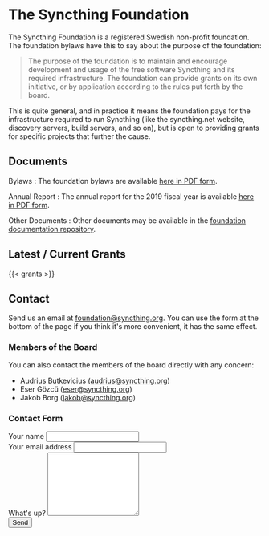 # The Syncthing Foundation

The Syncthing Foundation is a registered Swedish non-profit foundation.
The foundation bylaws have this to say about the purpose of the foundation:

> The purpose of the foundation is to maintain and encourage development and
> usage of the free software Syncthing and its required infrastructure. The
> foundation can provide grants on its own initiative, or by application
> according to the rules put forth by the board.

This is quite general, and in practice it means the foundation pays for the
infrastructure required to run Syncthing (like the syncthing.net website,
discovery servers, build servers, and so on), but is open to providing grants
for specific projects that further the cause.

## Documents

Bylaws
:   The foundation bylaws are available [here in PDF form](https://raw.githubusercontent.com/syncthing/foundation/master/bylaws.pdf).

Annual Report
:   The annual report for the 2019 fiscal year is available [here in PDF form](https://raw.githubusercontent.com/syncthing/foundation/master/annual-report-2019.pdf).

Other Documents
:   Other documents may be available in the [foundation documentation repository](https://github.com/syncthing/foundation/).

## Latest / Current Grants

{{< grants >}}

## Contact

Send us an email at [foundation@syncthing.org](mailto:foundation@syncthing.org). You can use the form at the bottom of the page if you think it's more convenient, it has the same effect.

### Members of the Board

You can also contact the members of the board directly with any concern:

- Audrius Butkevicius (audrius@syncthing.org)
- Eser Gözcü (eser@syncthing.org)
- Jakob Borg (jakob@syncthing.org)

### Contact Form

<div class="card mt-4">
<div class="card-body">
<form name="contact" method="POST" data-netlify="true">
<div class="form-group">
<label for="name">Your name</label>
<input type="text" name="name" id="name" class="form-control">
</div>
<div class="form-group">
<label for="name">Your email address</label>
<input type="email" name="email" id="email" class="form-control">
</div>
<div class="form-group">
<label for="name">What's up?</label>
<textarea rows="8" name="about" id="about" class="form-control"></textarea>
</div>
<div class="form-group">
<button type="submit" class="btn btn-primary">Send</button>
</div>
</form>
</div>
</div>

